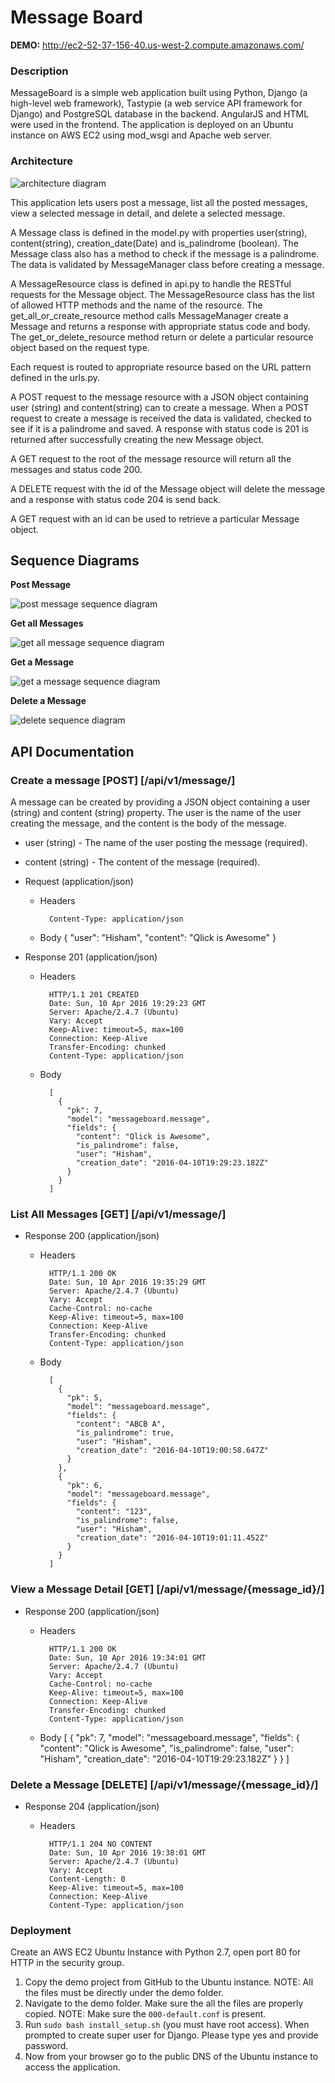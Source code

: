 # Message Board

**DEMO:** http://ec2-52-37-156-40.us-west-2.compute.amazonaws.com/

### Description
MessageBoard is a simple web application built using Python, Django (a high-level web framework), Tastypie (a web service API framework for Django) and PostgreSQL database in the backend. AngularJS and HTML were used in the frontend. The application is deployed on an Ubuntu instance on AWS EC2 using mod_wsgi and Apache web server.


### Architecture
![architecture diagram](http://s30.postimg.org/8tqpj58ap/arc.png)

This application lets users post a message, list all the posted messages, view a selected message in detail, and delete a selected message. 

A Message class is defined in the model.py with properties user(string), content(string), creation_date(Date) and is_palindrome (boolean). The Message class also has a method to check if the message is a palindrome. The data is validated by MessageManager class before creating a message.

A MessageResource class is defined in api.py to handle the RESTful requests for the Message object. The MessageResource class has the list of allowed HTTP methods and the name of the resource. The get_all_or_create_resource method calls MessageManager create a Message and returns a response with appropriate status code and body. The get_or_delete_resource method return or delete a particular resource object based on the request type.

Each request is routed to appropriate resource based on the URL pattern defined in the urls.py.

A POST request to the message resource with a JSON object containing user (string) and content(string) can to create a message. When a POST request to create a message is received the data is validated, checked to see if it is a palindrome and saved. A response with status code is 201 is returned after successfully creating the new Message object.

A GET request to the root of the message resource will return all the messages and status code 200. 

A DELETE request with the id of the Message object will delete the message and a response with status code 204 is send back. 

A GET request with an id can be used to retrieve a particular Message object.


## Sequence Diagrams
    
**Post Message**

![post message sequence diagram](http://s17.postimg.org/mm1jf61of/post.png)

**Get all Messages**

![get all message sequence diagram](http://s23.postimg.org/gfio9g4rv/get_All.png)

**Get a Message**

![get a message sequence diagram](http://s24.postimg.org/fcxsl4no5/get.png)

**Delete a Message**

![delete sequence diagram](http://s28.postimg.org/v7yvngwct/delete.png)

## API Documentation 

### Create a message [POST] [/api/v1/message/]

A message can be created by providing a JSON object containing a user (string) and content (string) property. The user is the name of the user creating the message, and the content is the body of the message.

+ user (string) - The name of the user posting the message (required). 
+ content (string) - The content of the message (required).

+ Request (application/json)
    + Headers

            Content-Type: application/json

    + Body
            {
                "user": "Hisham",
                "content": "Qlick is Awesome"
            }

+ Response 201 (application/json)

    + Headers

            HTTP/1.1 201 CREATED
            Date: Sun, 10 Apr 2016 19:29:23 GMT
            Server: Apache/2.4.7 (Ubuntu)
            Vary: Accept
            Keep-Alive: timeout=5, max=100
            Connection: Keep-Alive
            Transfer-Encoding: chunked
            Content-Type: application/json

    + Body

            [
              {
                "pk": 7,
                "model": "messageboard.message",
                "fields": {
                  "content": "Qlick is Awesome",
                  "is_palindrome": false,
                  "user": "Hisham",
                  "creation_date": "2016-04-10T19:29:23.182Z"
                }
              }
            ]

### List All Messages [GET] [/api/v1/message/]

+ Response 200 (application/json)

    + Headers

            HTTP/1.1 200 OK
            Date: Sun, 10 Apr 2016 19:35:29 GMT
            Server: Apache/2.4.7 (Ubuntu)
            Vary: Accept
            Cache-Control: no-cache
            Keep-Alive: timeout=5, max=100
            Connection: Keep-Alive
            Transfer-Encoding: chunked
            Content-Type: application/json

    + Body

            [
              {
                "pk": 5,
                "model": "messageboard.message",
                "fields": {
                  "content": "ABCB A",
                  "is_palindrome": true,
                  "user": "Hisham",
                  "creation_date": "2016-04-10T19:00:58.647Z"
                }
              },
              {
                "pk": 6,
                "model": "messageboard.message",
                "fields": {
                  "content": "123",
                  "is_palindrome": false,
                  "user": "Hisham",
                  "creation_date": "2016-04-10T19:01:11.452Z"
                }
              }
            ]

### View a Message Detail [GET] [/api/v1/message/{message_id}/]

+ Response 200 (application/json)

    + Headers
    
            HTTP/1.1 200 OK
            Date: Sun, 10 Apr 2016 19:34:01 GMT
            Server: Apache/2.4.7 (Ubuntu)
            Vary: Accept
            Cache-Control: no-cache
            Keep-Alive: timeout=5, max=100
            Connection: Keep-Alive
            Transfer-Encoding: chunked
            Content-Type: application/json

    + Body
            [
              {
                "pk": 7,
                "model": "messageboard.message",
                "fields": {
                  "content": "Qlick is Awesome",
                  "is_palindrome": false,
                  "user": "Hisham",
                  "creation_date": "2016-04-10T19:29:23.182Z"
                }
              }
            ]
        
        
### Delete a Message [DELETE] [/api/v1/message/{message_id}/]

+ Response 204 (application/json)

    + Headers
    
            HTTP/1.1 204 NO CONTENT
            Date: Sun, 10 Apr 2016 19:38:01 GMT
            Server: Apache/2.4.7 (Ubuntu)
            Vary: Accept
            Content-Length: 0
            Keep-Alive: timeout=5, max=100
            Connection: Keep-Alive
            Content-Type: application/json


### Deployment

Create an AWS EC2 Ubuntu Instance with Python 2.7, open port 80 for HTTP in the security group.

1. Copy the demo project from GitHub to the Ubuntu instance. NOTE: All the files must be directly under the demo folder.
2. Navigate to the demo folder. Make sure the all the files are properly copied. NOTE: Make sure the `000-default.conf` is present.
3. Run `sudo bash install_setup.sh` (you must have root access). When prompted to create super user for Django. Please type yes and provide password.
4. Now from your browser go to the public DNS of the Ubuntu instance to access the application.

